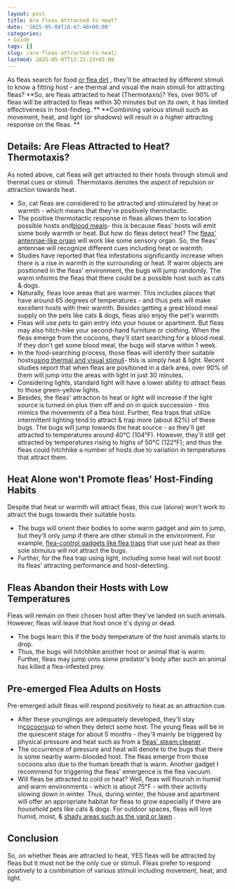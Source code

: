 ```yaml
---
layout: post
title: Are Fleas Attracted to Heat?
date: '2025-05-04T10:47:40+00:00'
categories:
- Guide
tags: []
slug: /are-fleas-attracted-to-heat/
lastmod: 2025-05-07T12:21:23+03:00
---
```


As fleas search for food
[or flea dirt](https://pestpolicy.com/what-is-flea-dirt/)
, they'll be attracted by different stimuli to know a fitting host - are thermal and visual the main stimuli for attracting fleas?
**So, are fleas attracted to heat (Thermotaxis)? Yes, over 90% of fleas will be attracted to fleas within 30 minutes but on its own, it has limited effectiveness in host-finding. **
**Combining various stimuli such as movement, heat, and light (or shadows) will result in a higher attracting response on the fleas. **
## Details: Are Fleas Attracted to Heat? Thermotaxis?
As noted above, cat fleas will get attracted to their hosts through stimuli and thermal cues or stimuli. Thermotaxis denotes the aspect of repulsion or attraction towards heat.
- So, cat fleas are considered to be attracted and stimulated by heat or warmth - which means that they're positively thermotactic.
- The positive thermotactic response in fleas allows them to location possible hosts and[blood meals](https://pestpolicy.com/do-fleas-suck-blood/)- this is because fleas' hosts will emit some body warmth or heat.
But how do fleas detect heat? The
[fleas' antennae-like organ](https://pestpolicy.com/do-fleas-have-antennae/)
will work like some sensory organ. So, the fleas' antennae will recognize different cues including heat or warmth.
- Studies have reported that flea infestations significantly increase when there is a rise in warmth in the surrounding or heat.
If warm objects are positioned in the fleas' environment, the bugs will jump randomly. The warm informs the fleas that there could be a possible host such as cats & dogs.
- Naturally, fleas love areas that are warmer. This includes places that have around 65 degrees of temperatures - and thus pets will make excellent hosts with their warmth.
Besides getting a great blood meal supply on the pets like cats & dogs, fleas also enjoy the pet's warmth.
- Fleas will use pets to gain entry into your house or apartment. But fleas may also hitch-hike your second-hand furniture or clothing.
When the fleas emerge from the cocoons, they'll start searching for a blood meal. If they don't get some blood meal, the bugs will starve within 1 week.
- In the food-searching process, those fleas will identify their suitable hosts[using thermal and visual stimuli](https://pestpolicy.com/what-attracts-fleas/)- this is simply heat & light.
Recent studies report that when fleas are positioned in a dark area, over 90% of them will jump into the areas with light in just 30 minutes.
- Considering lights, standard light will have a lower ability to attract fleas to those green-yellow lights.
- Besides, the fleas' attraction to heat or light will increase if the light source is turned on plus then off and on in quick succession - this mimics the movements of a flea host.
Further, flea traps that utilize intermittent lighting tend to attract & trap more (about 82%) of these bugs.
The bugs will jump towards the heat source - as they'll get attracted to temperatures around 40°C (104°F).
However, they'll still get attracted by temperatures rising to highs of 50°C (122°F); and thus the fleas could hitchhike a number of hosts due to variation in temperatures that attract them.
## Heat Alone won't Promote fleas' Host-Finding Habits
Despite that heat or warmth will attract fleas, this cue (alone) won't work to attract the bugs towards their suitable hosts.
- The bugs will orient their bodies to some warm gadget and aim to jump, but they'll only jump if there are other stimuli in the environment.
For example,
[flea-control gadgets like flea traps](https://pestpolicy.com/best-flea-trap/)
that use just heat as their sole stimulus will not attract the bugs.
- Further, for the flea trap using light, including some heat will not boost its fleas' attracting performance and host-detecting.
## Fleas Abandon their Hosts with Low Temperatures
Fleas will remain on their chosen host after they've landed on such animals. However, fleas will leave that host once it's dying or dead.
- The bugs learn this if the body temperature of the host animals starts to drop.
- Thus, the bugs will hitchhike another host or animal that is warm.
Further, fleas may jump onto some predator's body after such an animal has killed a flea-infested prey.
## Pre-emerged Flea Adults on Hosts
Pre-emerged adult fleas will respond positively to heat as an attraction cue.
- After these younglings are adequately developed, they'll stay in[cocoons](https://pestpolicy.com/what-do-flea-cocoons-look-like/)up to when they detect some host.
The young fleas will be in the quiescent stage for about 5 months - they'll mainly be triggered by physical pressure and heat such as from a
[fleas' steam cleaner](https://pestpolicy.com/best-steam-cleaner-for-fleas/)
.
- The occurrence of pressure and heat will denote to the bugs that there is some nearby warm-blooded host.
The fleas emerge from those cocoons also due to the human breath that is warm. Another gadget I recommend for triggering the fleas' emergence is the flea vacuum.
- Will fleas be attracted to cold or heat? Well, fleas will flourish in humid and warm environments - which is about 75°F - with their activity slowing down in winter.
Thus, during winter, the house and apartment will offer an appropriate habitat for fleas to grow especially if there are
*household*
pets like cats & dogs.
For outdoor spaces, fleas will love humid, moist, &
[shady areas such as the yard or lawn](https://pestpolicy.com/best-flea-spray-for-yard/)
.
## Conclusion
So, on whether fleas are attracted to heat, YES fleas will be attracted by fleas but it must not be the only cue or stimuli.
Fleas prefer to respond positively to a combination of various stimuli including movement, heat, and light.
